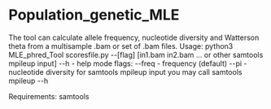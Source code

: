 # Population_genetic_MLE
The tool can calculate allele frequency, nucleotide diversity and  Watterson theta from a multisample .bam or set of .bam files.
Usage:
  python3 MLE_phred_Tool scoresfile.py --[flag]  [in1.bam in2.bam ...  or other samtools mpileup input]
    --h - help
    mode flags: 
        --freq - frequency (default)
        --pi - nucleotide diversity
    for samtools mpileup input you may call samtools mpileup --h 

Requirements:
  samtools

